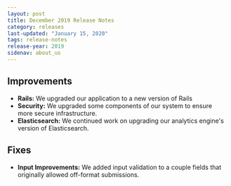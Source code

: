 ```yaml
---
layout: post
title: December 2019 Release Notes
category: releases
last-updated: "January 15, 2020"
tags: release-notes
release-year: 2019
sidenav: about_us
---
```


## Improvements

* **Rails:** We upgraded our application to a new version of Rails
* **Security:** We upgraded some components of our system to ensure more secure infrastructure.
* **Elasticsearch:** We continued work on upgrading our analytics engine's version of Elasticsearch.

## Fixes

* **Input Improvements:** We added input validation to a couple fields that originally allowed off-format submissions.
